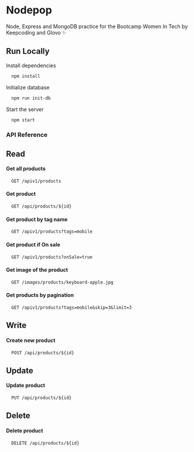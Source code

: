 
# Nodepop

Node, Express and MongoDB practice for the Bootcamp Women In Tech by Keepcoding and Glovo ✨

## Run Locally

Install dependencies

```bash
  npm install
```

Initialize database

```bash
  npm run init-db
```
Start the server

```bash
  npm start
```

### API Reference

## Read

#### Get all products

```http
  GET /apiv1/products
```

#### Get product

```http
  GET /api/products/${id}
```
#### Get product by tag name

```http
  GET /apiv1/products?tags=mobile
```

#### Get product if On sale

```http
  GET /apiv1/products?onSale=true
```

#### Get image of the product

```http
  GET /images/products/keyboard-apple.jpg
```
#### Get products by pagination

```http
  GET /apiv1/products?tags=mobile&skip=3&limit=3
```

## Write
#### Create new product

```http
  POST /api/products/${id}
```

## Update
#### Update product

```http
  PUT /api/products/${id}
```

## Delete

#### Delete product

```http
  DELETE /api/products/${id}
```
